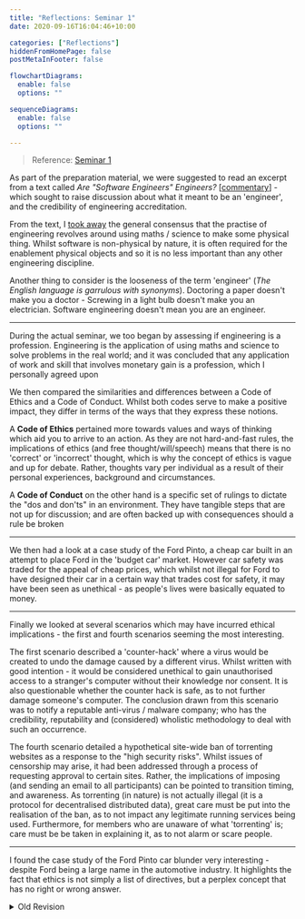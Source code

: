 ```yaml
---
title: "Reflections: Seminar 1"
date: 2020-09-16T16:04:46+10:00

categories: ["Reflections"]
hiddenFromHomePage: false
postMetaInFooter: false

flowchartDiagrams:
  enable: false
  options: ""

sequenceDiagrams: 
  enable: false
  options: ""

---
```


> Reference: [Seminar 1](../../seminars/week1)


As part of the preparation material, we were suggested to read an excerpt from a text called _Are "Software Engineers" Engineers?_ [[commentary](../../seminars/reading-are-software-engineers-engineers)] - which sought to raise discussion about what it meant to be an 'engineer', and the credibility of engineering accreditation.  

From the text, I [took away](../../seminars/week1-reading-are-software-engineers-engineers) the general consensus that the practise of engineering revolves around using maths / science to make some physical thing. Whilst software is non-physical by nature, it is often required for the enablement physical objects and so it is no less important than any other engineering discipline.

Another thing to consider is the looseness of the term 'engineer' (_The English language is garrulous with synonyms_). Doctoring a paper doesn't make you a doctor - Screwing in a light bulb doesn't make you an electrician. Software engineering doesn't mean you are an engineer.

---

During the actual seminar, we too began by assessing if engineering is a profession. Engineering is the application of using maths and science to solve problems in the real world; and it was concluded that any application of work and skill that involves monetary gain is a profession, which I personally agreed upon

We then compared the similarities and differences between a Code of Ethics and a Code of Conduct. Whilst both codes serve to make a positive impact, they differ in terms of the ways that they express these notions.

A **Code of Ethics** pertained more towards values and ways of thinking which aid you to arrive to an action. As they are not hard-and-fast rules, the implications of ethics (and free thought/will/speech) means that there is no 'correct' or 'incorrect' thought, which is why the concept of ethics is vague and up for debate. Rather, thoughts vary per individual as a result of their personal experiences, background and circumstances.

A **Code of Conduct** on the other hand is a specific set of rulings to dictate the "dos and don'ts" in an environment. They have tangible steps that are not up for discussion; and are often backed up with consequences should a rule be broken

---

We then had a look at a case study of the Ford Pinto, a cheap car built in an attempt to place Ford in the 'budget car' market. However car safety was traded for the appeal of cheap prices, which whilst not illegal for Ford to have designed their car in a certain way that trades cost for safety, it may have been seen as unethical - as people's lives were basically equated to money.

---

Finally we looked at several scenarios which may have incurred ethical implications - the first and fourth scenarios seeming the most interesting.  

The first scenario described a 'counter-hack' where a virus would be created to undo the damage caused by a different virus. Whilst written with good intention - it would be considered unethical to gain unauthorised access to a stranger's computer without their knowledge nor consent. It is also questionable whether the counter hack is safe, as to not further damage someone's computer. The conclusion drawn from this scenario was to notify a reputable anti-virus / malware company; who has the credibility, reputability and (considered) wholistic methodology to deal with such an occurrence.

The fourth scenario detailed a hypothetical site-wide ban of torrenting websites as a response to the "high security risks". Whilst issues of censorship may arise, it had been addressed through a process of requesting approval to certain sites. Rather, the implications of imposing (and sending an email to all participants) can be pointed to transition timing, and awareness. As torrenting (in nature) is not actually illegal (it is a protocol for decentralised distributed data), great care must be put into the realisation of the ban, as to not impact any legitimate running services being used. Furthermore, for members who are unaware of what 'torrenting' is; care must be be taken in explaining it, as to not alarm or scare people.

---

I found the case study of the Ford Pinto car blunder very interesting - despite Ford being a large name in the automotive industry. It highlights the fact that ethics is not simply a list of directives, but a perplex concept that has no right or wrong answer.


<details><summary>Old Revision</summary>
As part of the preparation material, we were suggested to read an excerpt from a text called _Are "Software Engineers" Engineers?_ [[commentary](../../seminars/reading-are-software-engineers-engineers)] - which sought to raise discussion about what it meant to be an 'engineer', and the credibility of engineering accreditation.  

From the text, I [took away](../../seminars/week1-reading-are-software-engineers-engineers) the general consensus that the practise of engineering revolves around using maths / science to make some physical thing.  
Software is non-physical by nature, but often it is required for the enablement of  mechanical / physical objects and so software engineering is no less important than any other engineering discipline.

Another thing to consider is the looseness of an 'engineer' (_Because, you know ... the English language is garrulous with synonyms_). Doctoring a paper doesn't make you a doctor - Screwing in a light bulb doesn't make you an electrician. Software engineering doesn't mean you are an engineer.

---

During the _actual_ seminar, we too began by assessing if engineering is a profession. Engineering is the application of using maths and science to solve problems in the real world; and it was concluded that any application of work and skill that involves monetary gain is a profession.

We then compared the similarities and differences between a Code of Ethics and a Code of Conduct. Whilst both codes serve to make a positive impact, they differ in terms of the ways that they express these notions.

A **Code of Ethics** pertained more towards values and ways of thinking which aid you to arrive to an action. As they are not hard-and-fast rules, the implications of ethics (and free thought/will/speech) means that there is no 'correct' or 'incorrect' thought, which is why the concept of ethics is vague and up for debate. Rather, thoughts vary per individual as a result of their personal experiences, background and circumstances.

A **Code of Conduct** on the other hand is a specific set of rulings to dictate the "dos and don'ts" in an environment. They have tangible steps that are not up for discussion; and are often backed up with consequences should a rule be broken

---

We then had a look at a case study of the Ford Pinto, a cheap car built in an attempt to place Ford in the 'budget car' market. However the cheap prices arose from the sacrifice of safety. In application to ethicalities and conduct - whilst it was not illegal for Ford to have designed their car in a certain way that trades cost for safety, it may have been seen as unethical - as people's lives were basically equated to money.

---

Finally we looked at several scenarios which may have incurred ethical implications - the first and fourth scenarios seeming the most interesting.  

The first scenario described a 'counter-hack' where a virus would be created to undo the damage caused by a different virus. Whilst written with good intention - it would be considered unethical to gain unauthorised access to a stranger's computer without their knowledge nor consent. It is also questionable whether the counter hack is safe, as to not further damage someone's computer. The conclusion drawn from this scenario was to notify a reputable anti-virus / malware company; who has the credibility, reputability and (considered) wholistic methodology to deal with such an occurrence.

The fourth scenario detailed a hypothetical site-wide ban of torrenting websites as a response to the "high security risks". Whilst issues of censorship may arise, it had been addressed through a process of requesting approval to certain sites. Rather, the implications of imposing (and sending an email to all participants) can be pointed to transition timing, and awareness. As torrenting (in nature) is not actually illegal (it is a protocol for decentralised distributed data), great care must be put into the realisation of the ban, as to not impact any legitimate running services being used. Furthermore, for members who are unaware of what 'torrenting' is; care must be be taken in explaining it, as to not alarm or scare people.

---

Whilst I did not learn anything new, I found the case study of the Ford Pinto car blunder very interesting - despite Ford being a large name in the automotive industry. It highlights the fact that ethics is not simply a list of directives, but a perplex concept that has no right or wrong answer.

</details>

